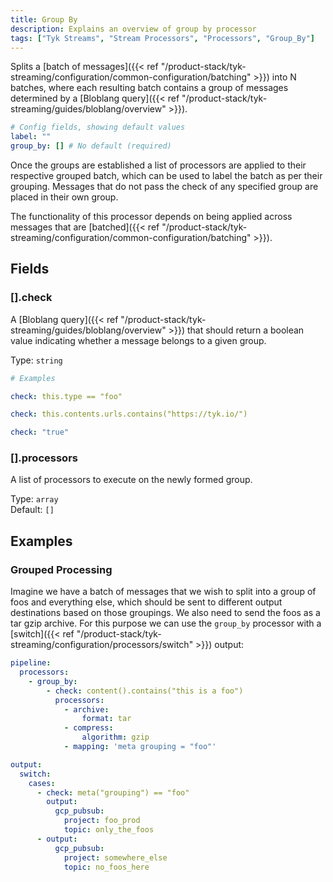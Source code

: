 ```yaml
---
title: Group By
description: Explains an overview of group by processor
tags: ["Tyk Streams", "Stream Processors", "Processors", "Group_By"]
---
```


Splits a [batch of messages]({{< ref "/product-stack/tyk-streaming/configuration/common-configuration/batching" >}}) into N batches, where each resulting batch contains a group of messages determined by a [Bloblang query]({{< ref "/product-stack/tyk-streaming/guides/bloblang/overview" >}}).

```yml
# Config fields, showing default values
label: ""
group_by: [] # No default (required)
```

Once the groups are established a list of processors are applied to their respective grouped batch, which can be used to label the batch as per their grouping. Messages that do not pass the check of any specified group are placed in their own group.

The functionality of this processor depends on being applied across messages that are [batched]({{< ref "/product-stack/tyk-streaming/configuration/common-configuration/batching" >}}).

## Fields

### [].check

A [Bloblang query]({{< ref "/product-stack/tyk-streaming/guides/bloblang/overview" >}}) that should return a boolean value indicating whether a message belongs to a given group.

Type: `string`

```yml
# Examples

check: this.type == "foo"

check: this.contents.urls.contains("https://tyk.io/")

check: "true"
```

### [].processors

A list of processors to execute on the newly formed group.

Type: `array`  
Default: `[]`

## Examples

### Grouped Processing

Imagine we have a batch of messages that we wish to split into a group of foos and everything else, which should be sent to different output destinations based on those groupings. We also need to send the foos as a tar gzip archive. For this purpose we can use the `group_by` processor with a [switch]({{< ref "/product-stack/tyk-streaming/configuration/processors/switch" >}}) output:

```yaml
pipeline:
  processors:
    - group_by:
        - check: content().contains("this is a foo")
          processors:
            - archive:
                format: tar
            - compress:
                algorithm: gzip
            - mapping: 'meta grouping = "foo"'

output:
  switch:
    cases:
      - check: meta("grouping") == "foo"
        output:
          gcp_pubsub:
            project: foo_prod
            topic: only_the_foos
      - output:
          gcp_pubsub:
            project: somewhere_else
            topic: no_foos_here
```
